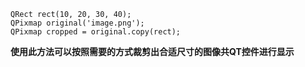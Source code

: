 ```language
QRect rect(10, 20, 30, 40);
QPixmap original('image.png');
QPixmap cropped = original.copy(rect);
```
**使用此方法可以按照需要的方式裁剪出合适尺寸的图像共QT控件进行显示**
